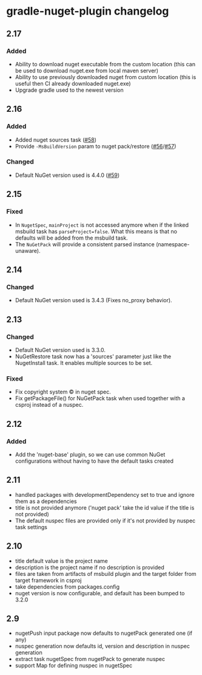 # gradle-nuget-plugin changelog

## 2.17
### Added
* Ability to download nuget executable from the custom location (this can be used to download nuget.exe from local maven server)
* Ability to use previously downloaded nuget from custom location (this is useful then CI already downloaded nuget.exe)
* Upgrade gradle used to the newest version

## 2.16
### Added
* Added nuget sources task ([#58](https://github.com/Ullink/gradle-nuget-plugin/pull/58))
* Provide `-MsBuildVersion` param to nuget pack/restore ([#56](https://github.com/Ullink/gradle-nuget-plugin/issues/56)/[#57](https://github.com/Ullink/gradle-nuget-plugin/pull/57))

### Changed
* Default NuGet version used is 4.4.0 ([#59](https://github.com/Ullink/gradle-nuget-plugin/pull/59))

## 2.15
### Fixed
* In `NugetSpec`, `mainProject` is not accessed anymore when if the linked msbuild task has `parseProject=false`.
What this means is that no defaults will be added from the msbuild task.
* The `NuGetPack` will provide a consistent parsed instance (namespace-unaware).

## 2.14
### Changed
* Default NuGet version used is 3.4.3 (Fixes no_proxy behavior).

## 2.13
### Changed
* Default NuGet version used is 3.3.0.
* NuGetRestore task now has a 'sources' parameter just like the NugetInstall task. It enables multiple sources to be set.

### Fixed
* Fix copyright system © in nuget spec.
* Fix getPackageFile() for NuGetPack task when used together with a csproj instead of a nuspec.

## 2.12
### Added
* Add the 'nuget-base' plugin, so we can use common NuGet configurations without having to have the default tasks created

## 2.11
* handled packages with developmentDependency set to true and ignore them as a dependencies
* title is not provided anymore ('nuget pack' take the id value if the title is not provided)
* The default nuspec files are provided only if it's not provided by nuspec task settings

## 2.10
* title default value is the project name
* description is the project name if no description is provided
* files are taken from artifacts of msbuild plugin and the target
folder from target framework in csproj
* take dependencies from packages.config
* nuget version is now configurable, and default has been bumped to 3.2.0

## 2.9
* nugetPush input package now defaults to nugetPack generated one (if any)
* nuspec generation now defaults id, version and description in nuspec generation
* extract task nugetSpec from nugetPack to generate nuspec
* support Map for defining nuspec in nugetSpec
